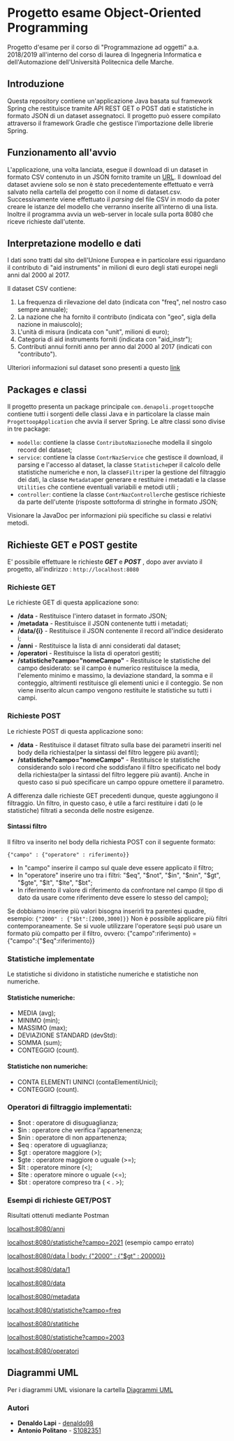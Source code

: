 # Progetto esame Object-Oriented Programming

Progetto d'esame per il corso di "Programmazione ad oggetti" a.a. 2018/2019 all'interno del corso di laurea di Ingegneria Informatica e dell'Automazione dell'Università Politecnica delle Marche.

## Introduzione
Questa repository contiene un'applicazione Java basata sul framework Spring che restituisce tramite API REST GET o POST dati e statistiche in formato JSON di un dataset assegnatoci. Il progetto può essere compilato attraverso il framework Gradle che gestisce l'importazione delle librerie Spring.


## Funzionamento all'avvio
L'applicazione, una volta lanciata, esegue il download di un dataset in formato CSV contenuto in un JSON fornito tramite un [URL](http://data.europa.eu/euodp/data/api/3/action/package_show?id=V7ZkhAQ536LhqVNfAeGA). Il download del dataset avviene solo se non è stato precedentemente effettuato e verrà salvato nella cartella del progetto con il nome di dataset.csv. Successivamente viene effettuato il *parsing* del file CSV in modo da poter creare le istanze del modello che verranno inserite all'interno di una lista. Inoltre il programma avvia un web-server in locale sulla porta 8080 che riceve richieste dall'utente. 

## Interpretazione modello e dati

I dati sono tratti dal sito dell'Unione Europea e in particolare essi riguardano il contributo di "aid instruments" in milioni di euro degli stati europei negli anni dal 2000 al 2017.

Il dataset CSV contiene:
1) La frequenza di rilevazione del dato (indicata con "freq", nel nostro caso sempre annuale);
2) La nazione che ha fornito il contributo (indicata con "geo", sigla della nazione in maiuscolo);
3) L'unità di misura (indicata con "unit", milioni di euro);
4) Categoria di aid instruments forniti (indicata con "aid_instr");
5) Contributi annui forniti anno per anno dal 2000 al 2017 (indicati con "contributo").

Ulteriori informazioni sul dataset sono presenti a questo [link](https://webgate.ec.europa.eu/comp/redisstat/databrowser/view/COMP_AI_SA_X$COMP_AI_SA_01/default/table)


## Packages e classi

Il progetto presenta un package principale  `com.denapoli.progettoop`che contiene tutti i sorgenti delle classi Java e in particolare la classe main `ProgettoopApplication` che avvia il server Spring. Le altre classi sono divise in tre package:

-   `modello`: contiene la classe  `ContributoNazione`che modella il singolo record del dataset;
-   `service`: contiene la classe  `ContrNazService`  che gestisce il download, il parsing e l'accesso al dataset, la classe  `Statistiche`per il calcolo delle statistiche numeriche e non,  la classe`Filtri`per la gestione del filtraggio dei dati, la classe `Metadata`per generare e restituire i metadati e la classe `Utilities` che contiene eventuali variabili e metodi utili ;
-   `controller`: contiene la classe  `ContrNazController`che gestisce richieste da parte dell'utente (risposte sottoforma di stringhe in formato JSON;

Visionare la JavaDoc per informazioni più specifiche su classi e relativi metodi.

## Richieste GET e POST gestite
E' possibile effettuare le richieste ***GET*** e ***POST*** , dopo aver avviato il progetto, all'indirizzo :
 `http://localhost:8080`

### Richieste GET
Le richieste GET di questa applicazione sono:

 - **/data** - Restituisce l'intero dataset in formato JSON;
 - **/metadata** - Restituisce il JSON contenente tutti i metadati;
 - **/data/{i}** - Restituisce il JSON contenente il record all'indice desiderato i;
 - **/anni** - Restituisce la lista di anni considerati dal dataset;
 - **/operatori** - Restituisce la lista di operatori gestiti;
 - **/statistiche?campo="nomeCampo"** - Restituisce le statistiche del campo desiderato: se il campo è numerico restituisce la media, l'elemento minimo e massimo, la deviazione standard, la somma e il conteggio, altrimenti restituisce gli elementi unici e il conteggio. 
 Se non viene inserito alcun campo vengono restituite le statistiche su tutti i campi.
 
### Richieste POST
Le richieste POST di questa applicazione sono:

 - **/data** - Restituisce il dataset filtrato sulla base dei parametri inseriti nel body della richiesta(per la sintassi del filtro leggere più avanti);
 - **/statistiche?campo="nomeCampo"** - Restituisce le statistiche considerando solo i record che soddisfano il filtro specificato nel body della richiesta(per la sintassi del filtro leggere più avanti). 
 Anche in questo caso si può specificare un campo oppure omettere il parametro.


A differenza dalle richieste GET precedenti dunque,  queste aggiungono il filtraggio.
Un filtro, in questo caso, è utile a farci restituire i dati (o le statistiche) filtrati a seconda delle nostre esigenze.

#### Sintassi filtro
Il filtro va inserito nel body della richiesta POST con il seguente formato: 
 
 `{"campo" : {"operatore" : riferimento}}`
 - In "campo" inserire il campo sul quale deve essere applicato il filtro; 
 - In "operatore" inserire uno tra i filtri: "\$eq", "\$not", "\$in", "\$nin", "\$gt", "\$gte", "\$lt", "\$lte", "$bt";
 - In riferimento il valore di riferimento da confrontare nel campo (il tipo di dato da usare come riferimento deve essere lo stesso del campo);
 
 Se dobbiamo inserire più valori bisogna inserirli tra parentesi quadre, esempio: `{"2000" : {"$bt":[2000,3000]}}`
 Non è possibile applicare più filtri contemporaneamente.
 Se si vuole utilizzare l'operatore  `$eq`si può usare un formato più compatto per il filtro, ovvero:
{"campo":riferimento} = {"campo":{"$eq":riferimento}}

### Statistiche implementate
Le statistiche si dividono in statistiche numeriche e statistiche non numeriche.

#### Statistiche numeriche:
 - MEDIA (avg);
 - MINIMO (min);
 - MASSIMO (max);
 - DEVIAZIONE STANDARD (devStd):
 - SOMMA (sum);
 - CONTEGGIO (count).
 
#### Statistiche non numeriche:
 - CONTA ELEMENTI UNINCI (contaElementiUnici);
 - CONTEGGIO (count).

### Operatori di filtraggio implementati:
 - $not : operatore di disuguaglianza;
 - $in : operatore che verifica l'appartenenza;
 - $nin : operatore di non appartenenza;
 - $eq : operatore di uguaglianza;
 - $gt : operatore maggiore (>);
 - $gte : operatore maggiore o uguale (>=);
 - $lt : operatore minore (<);
 - $lte : operatore minore o uguale (<=);
 - $bt : operatore compreso tra ( < . >);

### Esempi di richieste GET/POST
Risultati ottenuti mediante Postman

[localhost:8080/anni](https://github.com/denaldo98/Progetto-Esame/blob/master/Screen/screen/Anni.PNG)

[localhost:8080/statistiche?campo=2021](https://github.com/denaldo98/Progetto-Esame/blob/master/Screen/screen/Campo%20errato.PNG) (esempio campo errato)

[localhost:8080/data | body: {"2000" : {"$gt" : 20000}}](https://github.com/denaldo98/Progetto-Esame/blob/master/Screen/screen/Contributo_2000%24gt_20000.PNG)

[localhost:8080/data/1](https://github.com/denaldo98/Progetto-Esame/blob/master/Screen/screen/Dati%201.PNG)

[localhost:8080/data](https://github.com/denaldo98/Progetto-Esame/blob/master/Screen/screen/Dati.PNG)

[localhost:8080/metadata](https://github.com/denaldo98/Progetto-Esame/blob/master/Screen/screen/Metadati.PNG)

[localhost:8080/statistiche?campo=freq](https://github.com/denaldo98/Progetto-Esame/blob/master/Screen/screen/Statistiche%20freq.PNG)

[localhost:8080/statitiche](https://github.com/denaldo98/Progetto-Esame/blob/master/Screen/screen/Statistiche.PNG)

[localhost:8080/statistiche?campo=2003](https://github.com/denaldo98/Progetto-Esame/blob/master/Screen/screen/Stiatistiche%202003.PNG)

[localhost:8080/operatori](https://github.com/denaldo98/Progetto-Esame/blob/master/Screen/screen/operatori.PNG)

## Diagrammi UML
Per i diagrammi UML visionare la cartella [Diagrammi UML](https://github.com/denaldo98/Progetto-Esame/tree/master/Diagrammi%20UML)

### Autori

* **Denaldo Lapi** - [denaldo98](https://github.com/denaldo98)
* **Antonio Politano** - [S1082351](https://github.com/S1082351)
